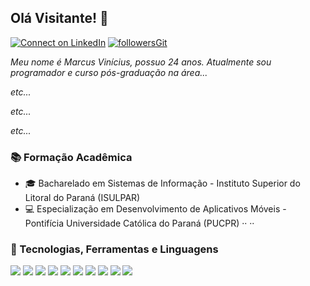 ## Olá Visitante! 👋 

[![Connect on LinkedIn](https://img.shields.io/badge/--linkedin?label=LinkedIn&logo=LinkedIn&style=social)](https://img.shields.io/badge/--linkedin?label=LinkedIn&logo=LinkedIn&style=social)
[![followersGit](https://img.shields.io/github/followers/viniciusmatoso?style=social)](https://github.com/viniciusmatoso)

*Meu nome é Marcus Vinícius, possuo 24 anos. Atualmente sou programador e curso pós-graduação na área...*

*etc...*

*etc...*

*etc...*

### 📚 Formação Acadêmica

- 🎓 Bacharelado em Sistemas de Informação - Instituto Superior do Litoral do Paraná (ISULPAR)
- 💻 Especialização em Desenvolvimento de Aplicativos Móveis - Pontifícia Universidade Católica do Paraná (PUCPR)
··
··

### 🚀 Tecnologias, Ferramentas e Linguagens

<code><img src="https://www.vectorlogo.zone/logos/github/github-ar21.svg"></code>
<code><img src="https://www.vectorlogo.zone/logos/git-scm/git-scm-ar21.svg"></code>
<code><img src="https://www.vectorlogo.zone/logos/java/java-ar21.svg"></code>
<code><img src="https://www.vectorlogo.zone/logos/android/android-ar21.svg"></code>
<code><img src="https://www.vectorlogo.zone/logos/kotlinlang/kotlinlang-ar21.svg"></code>
<code><img src="https://www.vectorlogo.zone/logos/w3c_xml/w3c_xml-ar21.svg"></code>
<code><img src="https://www.vectorlogo.zone/logos/javascript/javascript-ar21.svg"></code>
<code><img src="https://www.vectorlogo.zone/logos/netlifyapp_watercss/netlifyapp_watercss-ar21.svg"></code>
<code><img src="https://www.vectorlogo.zone/logos/w3_html5/w3_html5-ar21.svg"></code>
<code><img src="https://www.vectorlogo.zone/logos/firebase/firebase-ar21.svg"></code>




